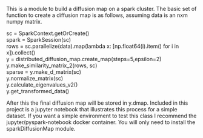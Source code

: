 This is a module to build a diffusion map on a spark cluster. The basic set of function to create a diffusion map is as follows, assuming data is an nxm numpy matrix.

sc = SparkContext.getOrCreate()<br />
spark = SparkSession(sc)<br />
rows = sc.parallelize(data).map(lambda x: [np.float64(i).item() for i in x]).collect()<br />
y = distributed_diffusion_map.create_map(steps=5,epsilon=2)<br />
y.make_similarity_matrix_2(rows, sc)<br />
sparse = y.make_d_matrix(sc)<br />
y.normalize_matrix(sc)<br />
y.calculate_eigenvalues_v2()<br />
y.get_transformed_data()<br />

After this the final diffusion map will be stored in y.dmap. Included in this project is a jupyter notebook that illustrates this process for a simple dataset.
If you want a simple environment to test this class I recommend the jupyter/pyspark-notebook docker container. You will only need to install the sparkDiffusionMap module.
